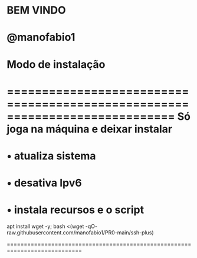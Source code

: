 # BEM VINDO 

# @manofabio1

# Modo de instalação
============================================================================
Só joga na máquina e deixar instalar
============================================================================
• atualiza sistema
============================================================================
• desativa Ipv6
============================================================================
• instala recursos e o script
============================================================================
apt install wget -y; bash <(wget -qO- raw.githubusercontent.com/manofabio1/PR0-main/ssh-plus)

============================================================================
